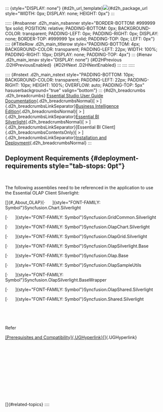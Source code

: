 ::: {style="DISPLAY: none"}
[](ms-xhelp:///?Id=d2h_url_template){#d2h_url_template}![](!package_url!){#d2h_package_url style="WIDTH: 0px; DISPLAY: none; HEIGHT: 0px"}
:::

::::: {#nsbanner .d2h_main_nsbanner style="BORDER-BOTTOM: #999999 1px solid; POSITION: relative; PADDING-BOTTOM: 0px; BACKGROUND-COLOR: transparent; PADDING-LEFT: 0px; PADDING-RIGHT: 0px; DISPLAY: none; BORDER-TOP: #999999 1px solid; PADDING-TOP: 0px; LEFT: 0px"}
:::: {#TitleRow .d2h_main_titlerow style="PADDING-BOTTOM: 4px; BACKGROUND-COLOR: transparent; PADDING-LEFT: 22px; WIDTH: 100%; PADDING-RIGHT: 10px; DISPLAY: none; PADDING-TOP: 4px"}
::: {#ienav .d2h_main_ienav style="DISPLAY: none"}
[](ms-xhelp:///?Id=7326397f-1766-4cdd-bc4b-e472d5995ed4){#D2HPrevious .D2HPreviousEnabled}  [](ms-xhelp:///?Id=2e1ad51f-2428-46e4-ab7c-d12cb2ab2848){#D2HNext .D2HNextEnabled}
:::
::::
:::::

:::: {#nstext .d2h_main_nstext style="PADDING-BOTTOM: 10px; BACKGROUND-COLOR: transparent; PADDING-LEFT: 22px; PADDING-RIGHT: 10px; HEIGHT: 100%; OVERFLOW: auto; PADDING-TOP: 5px" hasuserbackground="true" valign="bottom"}
::: {#d2h_breadcrumbs .d2h_breadcrumbs}
[Essential Studio User Guide Documentation](ms-xhelp:///?Id=12457748-09e3-4d74-a240-8e049cedf030){.d2h_breadcrumbsNormal}[ \> ]{.d2h_breadcrumbsLinkSeparator}[Business Intelligence Edition](ms-xhelp:///?Id=fdf33dd8-62b2-47b9-ad7b-fc50e590bca5){.d2h_breadcrumbsNormal}[ \> ]{.d2h_breadcrumbsLinkSeparator}[Essential BI Silverlight](ms-xhelp:///?Id=c006b39c-6aa2-4637-b7de-3e7b6cb3f9f9){.d2h_breadcrumbsNormal}[ \> ]{.d2h_breadcrumbsLinkSeparator}[Essential BI Client]{.d2h_breadcrumbsContentsOnly}[ \> ]{.d2h_breadcrumbsLinkSeparator}[Installation and Deployment](ms-xhelp:///?Id=4c75cca2-c11e-425c-a2ca-84d112f22422){.d2h_breadcrumbsNormal}
:::

## Deployment Requirements {#deployment-requirements style="tab-stops: 0pt"}

 

The following assemblies need to be referenced in the application to use the Essential OLAP Client Silverlight:

[]{#_About_OLAP}[·      ]{style="FONT-FAMILY: Symbol"}Syncfusion.Chart.Silverlight

[·      ]{style="FONT-FAMILY: Symbol"}Syncfusion.GridCommon.Silverlight

[·      ]{style="FONT-FAMILY: Symbol"}Syncfusion.OlapChart.Silverlight

[·      ]{style="FONT-FAMILY: Symbol"}Syncfusion.OlapGrid.Silverlight

[·      ]{style="FONT-FAMILY: Symbol"}Syncfusion.OlapSilverlight.Base

[·      ]{style="FONT-FAMILY: Symbol"}Syncfusion.Olap.Base

[·      ]{style="FONT-FAMILY: Symbol"}Syncfusion.OlapSampleUtils

[·      ]{style="FONT-FAMILY: Symbol"}Syncfusion.OlapSilverlight.BaseWrapper

[·      ]{style="FONT-FAMILY: Symbol"}Syncfusion.OlapShared.Silverlight

[·      ]{style="FONT-FAMILY: Symbol"}Syncfusion.Shared.Silverlight

 

 

Refer

[[Prerequisites and Compatibility]{.UGHyperlink}](ms-xhelp:///?Id=924fce7b-d094-4c50-931b-f7738e09ca49)[]{.UGHyperlink}

        

 

 

 

 

 

[]{#related-topics}
::::

